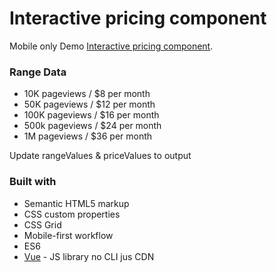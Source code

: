 # Interactive pricing component

Mobile only Demo [Interactive pricing component](). 

### Range Data

- 10K pageviews / $8 per month
- 50K pageviews / $12 per month
- 100K pageviews / $16 per month
- 500k pageviews / $24 per month
- 1M pageviews / $36 per month

Update rangeValues & priceValues to output 

### Built with

- Semantic HTML5 markup
- CSS custom properties
- CSS Grid
- Mobile-first workflow
- ES6
- [Vue](https://v1.vuejs.org/) - JS library no CLI jus CDN